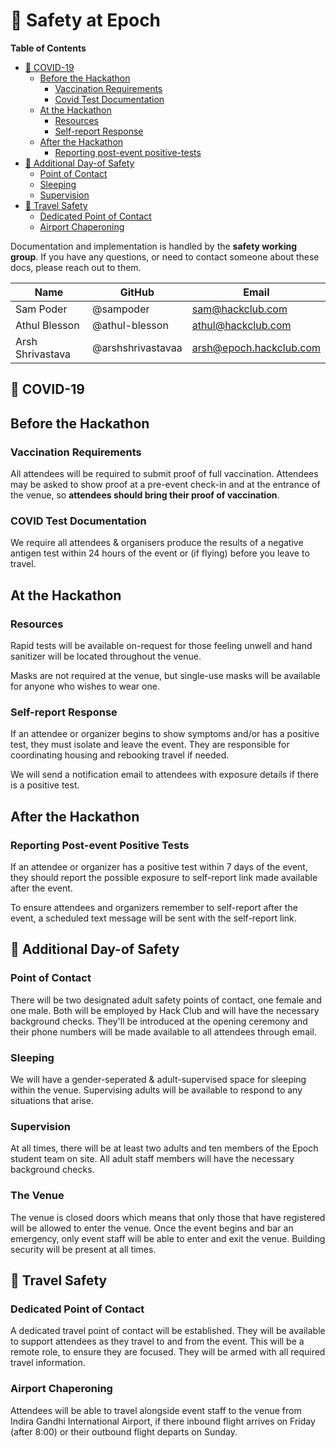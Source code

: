 # 🦺 Safety at Epoch

**Table of Contents** 

- [🦠 COVID-19](#-covid-19)
  - [Before the Hackathon](#before-the-hackathon)
    - [Vaccination Requirements](#vaccination-requirements)
    - [Covid Test Documentation](#covid-test-documentation)
  - [At the Hackathon](#at-the-hackathon)
    - [Resources](#resources)
    - [Self-report Response](#self-report-response)
  - [After the Hackathon](#after-the-hackathon)
    - [Reporting post-event positive-tests](#reporting-post-event-positive-tests)
- [🛟 Additional Day-of Safety](#-additional-day-of-safety)
  - [Point of Contact](#point-of-contact)
  - [Sleeping](#sleeping)
  - [Supervision](#supervision)
- [🛫 Travel Safety](#-travel-safety)
  - [Dedicated Point of Contact](#dedicated-point-of-contact)
  - [Airport Chaperoning](#airport-chaperoning)

Documentation and implementation is handled by the **safety working group**. 
If you have any questions, or need to contact someone about these docs, please reach out to them.

| Name             | GitHub            | Email                       |
| ---------------- | ----------------- | --------------------------- |
| Sam Poder        | @sampoder         | sam@hackclub.com            |
| Athul Blesson    | @athul-blesson    | athul@hackclub.com          |
| Arsh Shrivastava | @arshshrivastavaa | arsh@epoch.hackclub.com     |


## 🦠 COVID-19

## Before the Hackathon

### Vaccination Requirements

All attendees will be required to submit proof of full vaccination. Attendees may be asked to show proof at a pre-event check-in and at the entrance of the venue, so **attendees should bring their proof of vaccination**.

### COVID Test Documentation

We require all attendees & organisers produce the results of a negative antigen test within 24 hours of the event or (if flying) before you leave to travel.

## At the Hackathon

### Resources

Rapid tests will be available on-request for those feeling unwell and hand sanitizer will be located throughout the venue.

Masks are not required at the venue, but single-use masks will be available for anyone who wishes to wear one.

### Self-report Response

If an attendee or organizer begins to show symptoms and/or has a positive test, they must isolate and leave the event. They are responsible for coordinating housing and rebooking travel if needed.

We will send a notification email to attendees with exposure details if there is a positive test.

## After the Hackathon

### Reporting Post-event Positive Tests

If an attendee or organizer has a positive test within 7 days of the event, they should report the possible exposure to self-report link made available after the event.

To ensure attendees and organizers remember to self-report after the event, a scheduled text message will be sent with the self-report link.

## 🛟 Additional Day-of Safety

### Point of Contact

There will be two designated adult safety points of contact, one female and one male. Both will be employed by Hack Club and will have the necessary background checks. They'll be introduced at the opening ceremony and their phone numbers will be made available to all attendees through email.

### Sleeping

We will have a gender-seperated & adult-supervised space for sleeping within the venue. Supervising adults will be available to respond to any situations that arise.

### Supervision

At all times, there will be at least two adults and ten members of the Epoch student team on site. All adult staff members will have the necessary background checks.

### The Venue

The venue is closed doors which means that only those that have registered will be allowed to enter the venue. Once the event begins and bar an emergency, only event staff will be able to enter and exit the venue. Building security will be present at all times.

## 🛫 Travel Safety

### Dedicated Point of Contact

A dedicated travel point of contact will be established. They will be available to support attendees as they travel to and from the event. This will be a remote role, to ensure they are focused. They will be armed with all required travel information.

### Airport Chaperoning

Attendees will be able to travel alongside event staff to the venue from Indira Gandhi International Airport, if there inbound flight arrives on Friday (after 8:00) or their outbound flight departs on Sunday.
